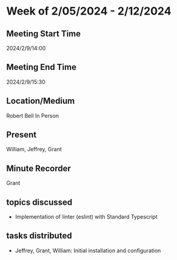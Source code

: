 # Week of 2/05/2024 - 2/12/2024

## Meeting Start Time

2024/2/9/14:00

## Meeting End Time

2024/2/9/15:30

## Location/Medium

Robert Bell In Person

## Present

William, Jeffrey, Grant

## Minute Recorder

Grant

## topics discussed

- Implementation of linter (eslint) with Standard Typescript 

## tasks distributed

- Jeffrey, Grant, William: Initial installation and configuration 
